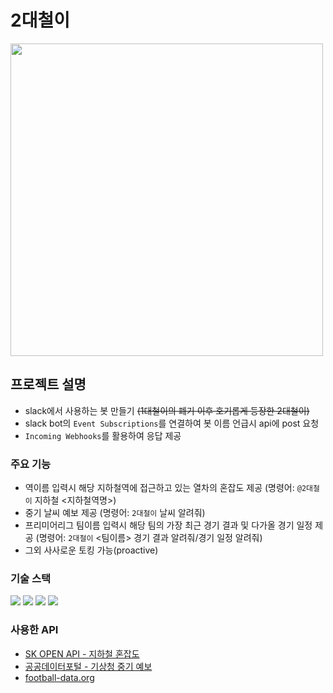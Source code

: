 # 2대철이
<img src="https://github.com/Joanne19-drive/secondGenerationChull/assets/84649662/e6c9b741-35bb-4b29-b60f-e10bedbb6946" width="500"/>

## 프로젝트 설명
* slack에서 사용하는 봇 만들기 ~~(1대철이의 폐기 이후 호기롭게 등장한 2대철이)~~
* slack bot의 `Event Subscriptions`를 연결하여 봇 이름 언급시 api에 post 요청
* `Incoming Webhooks`를 활용하여 응답 제공

### 주요 기능
* 역이름 입력시 해당 지하철역에 접근하고 있는 열차의 혼잡도 제공 (명령어: `@2대철이` 지하철 <지하철역명>)
* 중기 날씨 예보 제공 (명령어: `2대철이` 날씨 알려줘)
* 프리미어리그 팀이름 입력시 해당 팀의 가장 최근 경기 결과 및 다가올 경기 일정 제공 (명령어: `2대철이` <팀이름> 경기 결과 알려줘/경기 일정 알려줘)
* 그외 사사로운 토킹 가능(proactive)

### 기술 스택
<img src="https://img.shields.io/badge/SpringBoot-6DB33F?style=for-the-badge&logo=springboot&logoColor=white"> <img src="https://img.shields.io/badge/Docker-2496ED?style=for-the-badge&logo=docker&logoColor=white"> <img src="https://img.shields.io/badge/AWS EC2-FF9900?style=for-the-badge&logo=amazonec2&logoColor=white"> <img src="https://img.shields.io/badge/Slack-4A154B?style=for-the-badge&logo=slack&logoColor=white">

### 사용한 API
* <a href="https://openapi.sk.com/products/detail?svcSeq=54&menuSeq=249">SK OPEN API - 지하철 혼잡도</a>
* <a href="https://www.data.go.kr/data/15059468/openapi.do">공공데이터포털 - 기상청 중기 예보</a>
* <a href="https://www.football-data.org">football-data.org</a>
